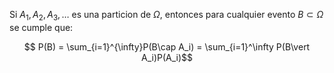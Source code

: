 
Si $A_1, A_2, A_3, \dots$ es una particion de $\Omega$, entonces para cualquier evento $B\subset\Omega$ se cumple que:

$$ P(B) = \sum_{i=1}^{\infty}P(B\cap A_i) = \sum_{i=1}^\infty P(B\vert A_i)P(A_i)$$ 
